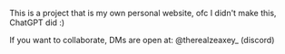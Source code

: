 This is a project that is my own personal website, ofc I didn't make this, ChatGPT did :)

If you want to collaborate, DMs are open at: @therealzeaxey_ (discord)
